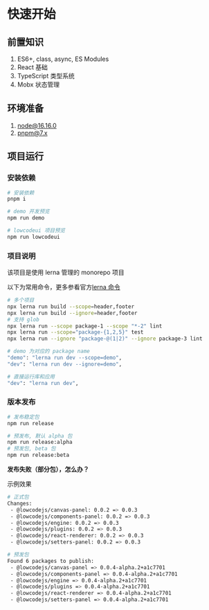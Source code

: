# 快速开始

## 前置知识

1. ES6+, class, async, ES Modules
2. React 基础
3. TypeScript 类型系统
4. Mobx 状态管理

## 环境准备

1. node@16.16.0
2. pnpm@7.x

## 项目运行

### 安装依赖

```bash
# 安装依赖
pnpm i

# demo 开发预览
npm run demo

# lowcodeui 项目预览
npm run lowcodeui
```

### 项目说明

该项目是使用 lerna 管理的 monorepo 项目

以下为常用命令，更多参看官方[lerna 命令](https://lerna.js.org/docs/api-reference/commands)

```bash
# 多个项目
npx lerna run build --scope=header,footer
npx lerna run build --ignore=header,footer
# 支持 glob
npx lerna run --scope package-1 --scope "*-2" lint
npx lerna run --scope="package-{1,2,5}" test
npx lerna run --ignore "package-@(1|2)" --ignore package-3 lint

# demo 为对应的 package name
"demo": "lerna run dev --scope=demo",
"dev": "lerna run dev --ignore=demo",

# 直接运行库和应用
"dev": "lerna run dev",
```

### 版本发布

```bash
# 发布稳定包
npm run release

# 预发布, 默认 alpha 包
npm run release:alpha
# 预发包, beta 包
npm run release:beta
```

**发布失败（部分包），怎么办？**

示例效果

```bash
# 正式包
Changes:
 - @lowcodejs/canvas-panel: 0.0.2 => 0.0.3
 - @lowcodejs/components-panel: 0.0.2 => 0.0.3
 - @lowcodejs/engine: 0.0.2 => 0.0.3
 - @lowcodejs/plugins: 0.0.2 => 0.0.3
 - @lowcodejs/react-renderer: 0.0.2 => 0.0.3
 - @lowcodejs/setters-panel: 0.0.2 => 0.0.3

# 预发包
Found 6 packages to publish:
 - @lowcodejs/canvas-panel => 0.0.4-alpha.2+a1c7701
 - @lowcodejs/components-panel => 0.0.4-alpha.2+a1c7701
 - @lowcodejs/engine => 0.0.4-alpha.2+a1c7701
 - @lowcodejs/plugins => 0.0.4-alpha.2+a1c7701
 - @lowcodejs/react-renderer => 0.0.4-alpha.2+a1c7701
 - @lowcodejs/setters-panel => 0.0.4-alpha.2+a1c7701
```
